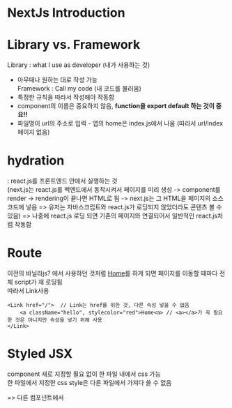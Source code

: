 # NextJs Introduction

# Library vs. Framework

Library : what I use as developer (내가 사용하는 것)

- 아무때나 원하는 대로 작성 가능  
  Framework : Call my code (내 코드를 불러옴)
- 특정한 규칙을 따라서 작성해야 작동함
- component의 이름은 중요하지 않음, **function을 export default 하는 것이 중요!!**
- 파일명이 url의 주소로 입력 - 앱의 home은 index.js에서 나옴 (따라서 url/index 페이지 없음)

# hydration

: react.js를 프론트엔드 안에서 실행하는 것  
 (next.js는 react.js를 백엔드에서 동작시켜서 페이지를 미리 생성 -> component를 render -> rendering이 끝나면 HTML로 됨 -> next.js는 그 HTML을 페이지의 소스코드에 넣음 => 유저는 자바스크립트와 react.js가 로딩되지 않았더라도 콘텐츠 볼 수 있음) => 나중에 react.js 로딩 되면 기존의 페이지와 연결되어서 일반적인 react.js처럼 작동함

# Route

이전의 바닐라js? 에서 사용하던 것처럼 <a href="/">Home<a>를 하게 되면 페이지를 이동할 때마다 전체 script가 재 로딩됨  
 따라서 Link사용

    <Link href="/">  // Link는 href를 위한 것, 다른 속성 넣을 수 없음
        <a className="hello", stylecolor="red">Home<a> // <a></a>가 꼭 필요한 것은 아니지만 속성을 넣기 위해 사용
    </Link>

# Styled JSX

component 새로 지정할 필요 없이 한 파일 내에서 css 가능  
한 파일에서 지정한 css style은 다른 파일에서 가져다 쓸 수 없음
      <style jsx>{`
          nav {
            background-color: green;
          }
          a {
            text-decoration: none;
          }
        `}</style>

=> 다른 컴포넌트에서 <style jsx global>{` ... `}하면 이미 지정된 style있어도 적용가능 (해당 페이지에서만)


# appComponent (_app.js)
페이지의 청사진 만들기
    export default function 파일 이름({ Component, pageProps}) {
        return <Component {...pageProps} />;
    }

컴포넌트에 css를 import하고 싶다면 module이어야 함
cf) 커스텀 app 컴포넌트에서는 css import 가능